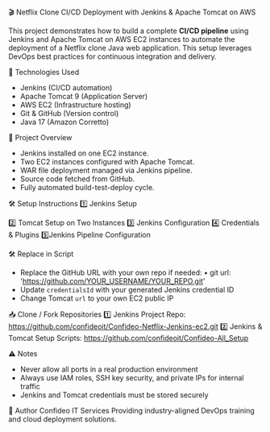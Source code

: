 🎬 Netflix Clone CI/CD Deployment with Jenkins & Apache Tomcat on AWS

This project demonstrates how to build a complete **CI/CD pipeline** using Jenkins and Apache Tomcat on AWS EC2 instances to automate the deployment of a Netflix clone Java web application. This setup leverages DevOps best practices for continuous integration and delivery.

🔧 Technologies Used
- Jenkins (CI/CD automation)
- Apache Tomcat 9 (Application Server)
- AWS EC2 (Infrastructure hosting)
- Git & GitHub (Version control)
- Java 17 (Amazon Corretto)

📌 Project Overview
- Jenkins installed on one EC2 instance.
- Two EC2 instances configured with Apache Tomcat.
- WAR file deployment managed via Jenkins pipeline.
- Source code fetched from GitHub.
- Fully automated build-test-deploy cycle.

🛠️ Setup Instructions
1️⃣ Jenkins Setup

2️⃣ Tomcat Setup on Two Instances
3️⃣ Jenkins Configuration
4️⃣ Credentials & Plugins
5️⃣Jenkins Pipeline Configuration

🛠 Replace in Script
-	Replace the GitHub URL with your own repo if needed:
•	git url: 'https://github.com/YOUR_USERNAME/YOUR_REPO.git'
-	Update `credentialsId` with your generated Jenkins credential ID
-	Change Tomcat `url` to your own EC2 public IP

📥 Clone / Fork Repositories
1️⃣ Jenkins Project Repo:
  https://github.com/confideoit/Confideo-Netflix-Jenkins-ec2.git 
2️⃣ Jenkins & Tomcat Setup Scripts:
  https://github.com/confideoit/Confideo-All_Setup 

⚠️ Notes
-	Never allow all ports in a real production environment
-	Always use IAM roles, SSH key security, and private IPs for internal traffic
-	Jenkins and Tomcat credentials must be stored securely

💼 Author
Confideo IT Services
Providing industry-aligned DevOps training and cloud deployment solutions.
